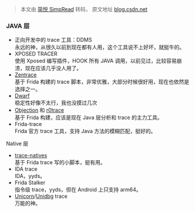 > 本文由 [简悦 SimpRead](http://ksria.com/simpread/) 转码， 原文地址 [blog.csdn.net](https://blog.csdn.net/qq_38851536/article/details/115082548?spm=1001.2014.3001.5501)

### JAVA 层

*   正向开发中的 trace 工具：DDMS  
    永远的神，从很久以前到现在都有人用，这个工具说不上好坏，就挺牛的。
*   XPOSED TRACER  
    使用 Xposed 编写插件，HOOK 所有 JAVA 调用，以前见过，比较容易崩溃，现在应该几乎没人用了。
*   [Zentrace](https://github.com/hluwa/ZenTracer)  
    基于 Frida 构建的 trace 脚本，非常优雅，大部分时候很好用，现在也依然是选择之一。
*   [Dwarf](https://github.com/iGio90/Dwarf)  
    稳定性好像不太行，我也没摸过几次
*   [Objection](https://github.com/sensepost/objection) 和 [r0trace](https://github.com/r0ysue/r0tracer)  
    基于 Frida 构建，应该是现在 Java 层分析和 trace 的主力工具。
*   Frida-trace  
    Frida 官方 trace 工具，支持 Java 方法的模糊匹配，挺好的。

Native 层

*   [trace-natives](https://github.com/Pr0214/trace_natives)  
    基于 Frida trace 写的小脚本，挺有用。
*   IDA trace  
    IDA，yyds。
*   Frida Stalker  
    指令级 trace，yyds，但在 Android 上只支持 arm64。
*   [Unicorn](https://github.com/unicorn-engine/unicorn)/[Unidbg](https://github.com/zhkl0228/unidbg) trace  
    万能的神。
